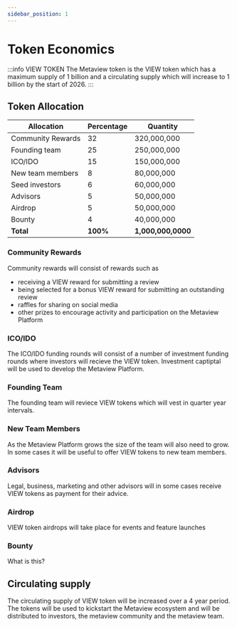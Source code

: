 ```yaml
---
sidebar_position: 1
---
```


# Token Economics

:::info VIEW TOKEN
The Metaview token is the VIEW token which has a maximum supply of 1 billion and a circulating supply which will increase to 1 billion by the start of 2026.
:::


## Token Allocation

| Allocation       | Percentage | Quantity   |
| -----------------|------------|------------|
| Community Rewards| 32         | 320,000,000           |
| Founding team    | 25        |   250,000,000         |
| ICO/IDO          | 15        |    150,000,000        |
| New team members | 8        |   80,000,000         | 
| Seed investors   | 6         |   60,000,000         | 
| Advisors         | 5        |   50,000,000         | 
| Airdrop          | 5         |  50,000,000          | 
| Bounty           | 4        | 40,000,000           | 
|**Total**         | **100%**   | **1,000,000,0000**|

### Community Rewards
Community rewards will consist of rewards such as
* receiving a VIEW reward for submitting a review
* being selected for a bonus VIEW reward for submitting an outstanding review
* raffles for sharing on social media
* other prizes to encourage activity and participation on the Metaview Platform

### ICO/IDO
The ICO/IDO funding rounds will consist of a number of investment funding rounds where investors will recieve the VIEW token. Investment captiptal will be used to develop the Metaview Platform.

### Founding Team
The founding team will reviece VIEW tokens which will vest in quarter year intervals.

### New Team Members
As the Metaview Platform grows the size of the team will also need to grow. In some cases it will be useful to offer VIEW tokens to new team members.

### Advisors
Legal, business, marketing and other advisors will in some cases receive VIEW tokens as payment for their advice.

### Airdrop
VIEW token airdrops will take place for events and feature launches

### Bounty
What is this?


## Circulating supply
The circulating supply of VIEW token will be increased over a 4 year period. The tokens will be used to kickstart the Metaview 
ecosystem and will be distributed to investors, the metaview community and the metaview team.
